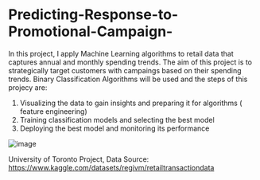 # Predicting-Response-to-Promotional-Campaign-

In this project, I apply Machine Learning algorithms to retail data that captures annual and monthly spending trends. The aim of this project is to strategically target customers with campaings based on their spending trends. Binary Classification Algorithms will be used and the steps of this projecy are:

1. Visualizing the data to gain insights and preparing it for algorithms ( feature engineering)
2. Training classification models and selecting the best model 
3. Deploying the best model and monitoring its performance  



![image](https://github.com/user-attachments/assets/7a821190-dd51-4422-8ecc-5bb196bebfff)


University of Toronto Project, 
Data Source: https://www.kaggle.com/datasets/regivm/retailtransactiondata

